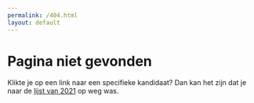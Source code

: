 ```yaml
---
permalink: /404.html
layout: default
---
```


# Pagina niet gevonden

Klikte je op een link naar een specifieke kandidaat? Dan kan het zijn dat je naar de [lijst van 2021](https://tweedekamer2021.opwiekanikstemmen.nl) op weg was.
